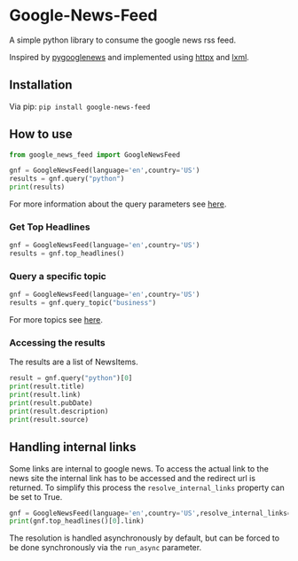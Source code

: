 # Google-News-Feed
A simple python library to consume the google news rss feed.

Inspired by [pygooglenews](https://github.com/kotartemiy/pygooglenews) and implemented using [httpx](https://pypi.org/project/httpx/) and [lxml](https://pypi.org/project/lxml/).


## Installation
Via pip: <code>pip install google-news-feed</code>

## How to use
```python
from google_news_feed import GoogleNewsFeed

gnf = GoogleNewsFeed(language='en',country='US')
results = gnf.query("python")
print(results)
```
For more information about the query parameters see [here](https://newscatcherapi.com/blog/google-news-rss-search-parameters-the-missing-documentaiton).

### Get Top Headlines
```python
gnf = GoogleNewsFeed(language='en',country='US')
results = gnf.top_headlines()
```

### Query a specific topic
```python
gnf = GoogleNewsFeed(language='en',country='US')
results = gnf.query_topic("business")
```
For more topics see [here](https://newscatcherapi.com/blog/google-news-rss-search-parameters-the-missing-documentaiton).
### Accessing the results
The results are a list of NewsItems.
```python
result = gnf.query("python")[0]
print(result.title)
print(result.link)
print(result.pubDate)
print(result.description)
print(result.source)
```

## Handling internal links
Some links are internal to google news. To access the actual link to the news site the internal link has to be accessed and the redirect url is returned. To simplify this process the `resolve_internal_links` property can be set to True.
```python
gnf = GoogleNewsFeed(language='en',country='US',resolve_internal_links=True)
print(gnf.top_headlines()[0].link)
```
The resolution is handled asynchronously by default, but can be forced to be done synchronously via the `run_async` parameter.

